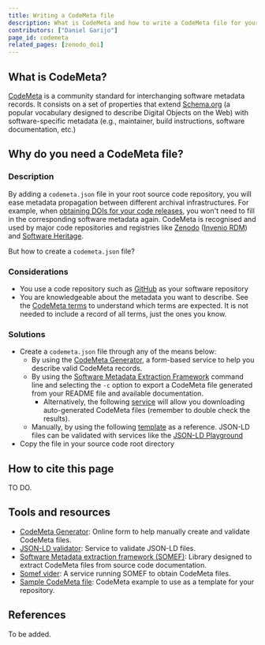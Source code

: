 ```yaml
---
title: Writing a CodeMeta file
description: What is CodeMeta and how to write a CodeMeta file for your software
contributors: ["Daniel Garijo"]
page_id: codemeta
related_pages: [zenodo_doi]
---
```

## What is CodeMeta?
[CodeMeta](https://codemeta.github.io/terms/) is a community standard for interchanging software metadata records. It consists on a set of properties that extend [Schema.org](https://schema.org) (a popular vocabulary designed to describe Digital Objects on the Web) with software-specific metadata (e.g., maintainer, build instructions, software documentation, etc.)

## Why do you need a CodeMeta file?

### Description <!-- do not delete this heading and write your text below it -->

By adding a `codemeta.json` file in your root source code repository, you will ease metadata propagation between different archival infrastructures. For example, when [obtaining DOIs for your code releases](https://everse.software/RSQKit/zenodo_doi), you won't need to fill in the corresponding software metadata again. CodeMeta is recognised and used by major code repositories and registries like [Zenodo](https://zenodo.org/) ([Invenio RDM](https://inveniosoftware.org/products/rdm/)) and [Software Heritage](https://www.softwareheritage.org/).

But how to create a `codemeta.json` file?

### Considerations <!-- do not delete this heading and write your text below it -->
* You use a code repository such as [GitHub][github] as your software repository
* You are knowledgeable about the metadata you want to describe. See the [CodeMeta terms](https://codemeta.github.io/terms/) to understand which terms are expected. It is not needed to include a record of all terms, just the ones you know.

### Solutions <!-- do not delete this heading and write your text below it -->
* Create a `codemeta.json` file through any of the means below:
  * By using the [CodeMeta Generator](https://codemeta.github.io/codemeta-generator/), a form-based service to help you describe valid CodeMeta records.
  * By using the [Software Metadata Extraction Framework](https://github.com/KnowledgeCaptureAndDiscovery/somef/) command line and selecting the `-c` option to export a CodeMeta file generated from your README file and available documentation. 
    * Alternatively, the following [service](https://somef.linkeddata.es/) will allow you downloading auto-generated CodeMeta files (remember to double check the results).
  * Manually, by using the following [template](https://github.com/codemeta/codemeta/blob/master/codemeta.json) as a reference. JSON-LD files can be validated with services like the [JSON-LD Playground](https://json-ld.org/playground/)
* Copy the file in your source code root directory

## How to cite this page <!-- do not delete this heading and write your text below it -->
 TO DO.

## Tools and resources <!-- do not delete this heading and write your text below it -->
* [CodeMeta Generator](https://codemeta.github.io/codemeta-generator/): Online form to help manually create and validate CodeMeta files.
* [JSON-LD validator](https://json-ld.org/playground/): Service to validate JSON-LD files.
* [Software Metadata extraction framework (SOMEF)](https://github.com/KnowledgeCaptureAndDiscovery/somef/): Library designed to extract CodeMeta files from source code documentation.
* [Somef vider](https://somef.linkeddata.es/): A service running SOMEF to obtain CodeMeta files.
* [Sample CodeMeta file](https://github.com/codemeta/codemeta/blob/master/codemeta.json): CodeMeta example to use as a template for your repository.

## References <!-- do not delete this heading and write your text below it -->
<!--If work has been inspired or derived from other content (e.g., pages in RDMKit) make sure to reference it here. -->
To be added.


[github]: (https://github.com/)
 
